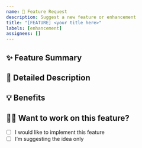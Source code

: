 ```yaml
---
name: 🌟 Feature Request
description: Suggest a new feature or enhancement
title: "[FEATURE] <your title here>"
labels: [enhancement]
assignees: []
---
```


## ✨ Feature Summary

<!-- A short summary of the feature you're requesting -->

## 📄 Detailed Description

<!-- A detailed explanation of the feature -->

## 💡 Benefits

<!-- How would this improve the project? -->

## 🙋‍♀️ Want to work on this feature?

- [ ] I would like to implement this feature
- [ ] I’m suggesting the idea only
